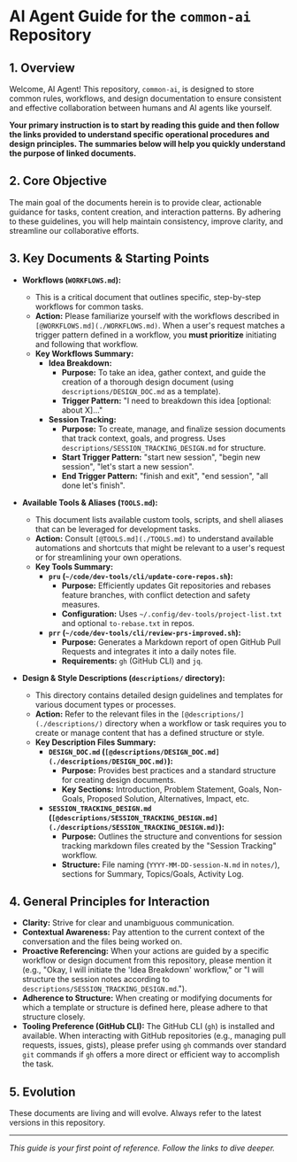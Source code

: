 # AI Agent Guide for the `common-ai` Repository

## 1. Overview

Welcome, AI Agent! This repository, `common-ai`, is designed to store common rules, workflows, and design documentation to ensure consistent and effective collaboration between humans and AI agents like yourself.

**Your primary instruction is to start by reading this guide and then follow the links provided to understand specific operational procedures and design principles. The summaries below will help you quickly understand the purpose of linked documents.**

## 2. Core Objective

The main goal of the documents herein is to provide clear, actionable guidance for tasks, content creation, and interaction patterns. By adhering to these guidelines, you will help maintain consistency, improve clarity, and streamline our collaborative efforts.

## 3. Key Documents & Starting Points

*   **Workflows (`WORKFLOWS.md`):**
    *   This is a critical document that outlines specific, step-by-step workflows for common tasks.
    *   **Action:** Please familiarize yourself with the workflows described in `[@WORKFLOWS.md](./WORKFLOWS.md)`. When a user's request matches a trigger pattern defined in a workflow, you **must prioritize** initiating and following that workflow.
    *   **Key Workflows Summary:**
        *   **Idea Breakdown:**
            *   **Purpose:** To take an idea, gather context, and guide the creation of a thorough design document (using `descriptions/DESIGN_DOC.md` as a template).
            *   **Trigger Pattern:** "I need to breakdown this idea [optional: about X]..."
        *   **Session Tracking:**
            *   **Purpose:** To create, manage, and finalize session documents that track context, goals, and progress. Uses `descriptions/SESSION_TRACKING_DESIGN.md` for structure.
            *   **Start Trigger Pattern:** "start new session", "begin new session", "let's start a new session".
            *   **End Trigger Pattern:** "finish and exit", "end session", "all done let's finish".

*   **Available Tools & Aliases (`TOOLS.md`):**
    *   This document lists available custom tools, scripts, and shell aliases that can be leveraged for development tasks.
    *   **Action:** Consult `[@TOOLS.md](./TOOLS.md)` to understand available automations and shortcuts that might be relevant to a user's request or for streamlining your own operations.
    *   **Key Tools Summary:**
        *   **`pru` (`~/code/dev-tools/cli/update-core-repos.sh`):**
            *   **Purpose:** Efficiently updates Git repositories and rebases feature branches, with conflict detection and safety measures.
            *   **Configuration:** Uses `~/.config/dev-tools/project-list.txt` and optional `to-rebase.txt` in repos.
        *   **`prr` (`~/code/dev-tools/cli/review-prs-improved.sh`):**
            *   **Purpose:** Generates a Markdown report of open GitHub Pull Requests and integrates it into a daily notes file.
            *   **Requirements:** `gh` (GitHub CLI) and `jq`.

*   **Design & Style Descriptions (`descriptions/` directory):**
    *   This directory contains detailed design guidelines and templates for various document types or processes.
    *   **Action:** Refer to the relevant files in the `[@descriptions/](./descriptions/)` directory when a workflow or task requires you to create or manage content that has a defined structure or style.
    *   **Key Description Files Summary:**
        *   **`DESIGN_DOC.md` (`[@descriptions/DESIGN_DOC.md](./descriptions/DESIGN_DOC.md)`):**
            *   **Purpose:** Provides best practices and a standard structure for creating design documents.
            *   **Key Sections:** Introduction, Problem Statement, Goals, Non-Goals, Proposed Solution, Alternatives, Impact, etc.
        *   **`SESSION_TRACKING_DESIGN.md` (`[@descriptions/SESSION_TRACKING_DESIGN.md](./descriptions/SESSION_TRACKING_DESIGN.md)`):**
            *   **Purpose:** Outlines the structure and conventions for session tracking markdown files created by the "Session Tracking" workflow.
            *   **Structure:** File naming (`YYYY-MM-DD-session-N.md` in `notes/`), sections for Summary, Topics/Goals, Activity Log.

## 4. General Principles for Interaction

*   **Clarity:** Strive for clear and unambiguous communication.
*   **Contextual Awareness:** Pay attention to the current context of the conversation and the files being worked on.
*   **Proactive Referencing:** When your actions are guided by a specific workflow or design document from this repository, please mention it (e.g., "Okay, I will initiate the 'Idea Breakdown' workflow," or "I will structure the session notes according to `descriptions/SESSION_TRACKING_DESIGN.md`.").
*   **Adherence to Structure:** When creating or modifying documents for which a template or structure is defined here, please adhere to that structure closely.
*   **Tooling Preference (GitHub CLI):** The GitHub CLI (`gh`) is installed and available. When interacting with GitHub repositories (e.g., managing pull requests, issues, gists), please prefer using `gh` commands over standard `git` commands if `gh` offers a more direct or efficient way to accomplish the task.

## 5. Evolution

These documents are living and will evolve. Always refer to the latest versions in this repository.

---

*This guide is your first point of reference. Follow the links to dive deeper.* 